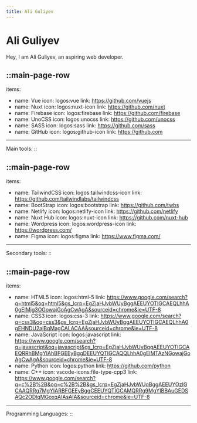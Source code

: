 ```yaml
---
title: Ali Guliyev
---
```


# Ali Guliyev

Hey, I am Ali Guliyev, an aspiring web developer.

<!-- prettier-ignore -->
::main-page-row
---

items:

- name: Vue
  icon: logos:vue
  link: https://github.com/vuejs
- name: Nuxt
  icon: logos:nuxt-icon
  link: https://github.com/nuxt
- name: Firebase
  icon: logos:firebase
  link: https://github.com/firebase
- name: UnoCSS
  icon: logos:unocss
  link: https://github.com/unocss
- name: SASS
  icon: logos:sass
  link: https://github.com/sass
- name: GitHub
  icon: logos:github-icon
  link: https://github.com

---

Main tools:
::

<!-- prettier-ignore -->
::main-page-row
---

items:

- name: TailwindCSS
  icon: logos:tailwindcss-icon
  link: https://github.com/tailwindlabs/tailwindcss
- name: BootStrap
  icon: logos:bootstrap
  link: https://github.com/twbs
- name: Netlify
  icon: logos:netlify-icon
  link: https://github.com/netlify
- name: Nuxt Hub
  icon: logos:nuxt-icon
  link: https://github.com/nuxt-hub
- name: Wordpress
  icon: logos:wordpress-icon
  link: https://wordpress.com/
- name: Figma
  icon: logos:figma
  link: https://www.figma.com/

---

Secondary tools:
::

<!-- prettier-ignore  -->
::main-page-row
---

items:

- name: HTML5
  icon: logos:html-5
  link: https://www.google.com/search?q=html5&oq=html5&gs_lcrp=EgZjaHJvbWUyBggAEEUYOTIGCAEQLhhA0gEIMjg3OGowajGoAgCwAgA&sourceid=chrome&ie=UTF-8
- name: CSS3
  icon: logos:css-3
  link: https://www.google.com/search?q=css3&oq=css3&gs_lcrp=EgZjaHJvbWUyBggAEEUYOTIGCAEQLhhA0gEHNDU2ajBqMagCALACAA&sourceid=chrome&ie=UTF-8
- name: JavaScript
  icon: logos:javascript
  link: https://www.google.com/search?q=javascript&oq=javascript&gs_lcrp=EgZjaHJvbWUyBggAEEUYOTIGCAEQRRhBMgYIAhBFGEEyBggDEEUYQTIGCAQQLhhA0gEIMTAzNGowajGoAgCwAgA&sourceid=chrome&ie=UTF-8
- name: Python
  icon: logos:python
  link: https://github.com/python
- name: C++
  icon: vscode-icons:file-type-cpp3
  link: https://www.google.com/search?q=c%2B%2B&oq=c%2B%2B&gs_lcrp=EgZjaHJvbWUqBggAEEUYOzIGCAAQRRg7MgYIARBFGEEyBggCEEUYQTIGCAMQRRg9MgYIBBAuGEDSAQc2ODlqMGoxqAIAsAIA&sourceid=chrome&ie=UTF-8

---

Programming Languages:
::
